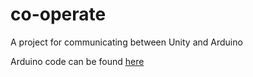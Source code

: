 # co-operate
A project for communicating between Unity and Arduino

Arduino code can be found [here](https://github.com/Boydbueno/co-operate-sketch)
